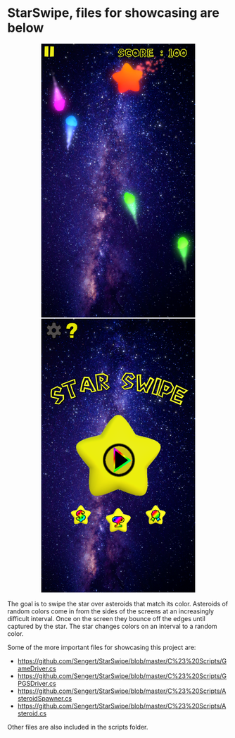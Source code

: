 # StarSwipe, files for showcasing are below

<p align="center">
  <img src="https://github.com/Sengert/StarSwipe/blob/master/Screenshot_Game.png" width="350" title="hover text">
  <img src="https://github.com/Sengert/StarSwipe/blob/master/Screenshot_Menu.png" width="350" alt="accessibility text">
</p>

 The goal is to swipe the star over asteroids that match its color. Asteroids of
 random colors come in from the sides of the screens at an increasingly difficult interval.
 Once on the screen they bounce off the edges until captured by the star. The star changes
 colors on an interval to a random color.

 Some of the more important files for showcasing this project are:
  * https://github.com/Sengert/StarSwipe/blob/master/C%23%20Scripts/GameDriver.cs
  * https://github.com/Sengert/StarSwipe/blob/master/C%23%20Scripts/GPGSDriver.cs
  * https://github.com/Sengert/StarSwipe/blob/master/C%23%20Scripts/AsteroidSpawner.cs
  * https://github.com/Sengert/StarSwipe/blob/master/C%23%20Scripts/Asteroid.cs
  
  Other files are also included in the scripts folder.
  
